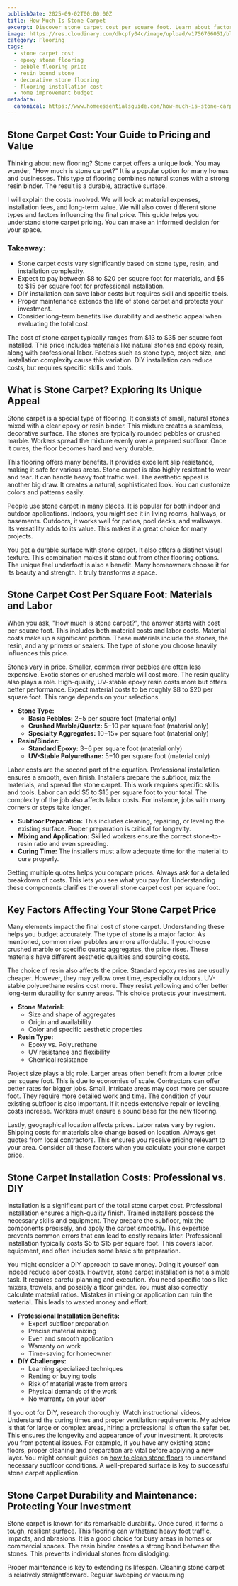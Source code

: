 ```yaml
---
publishDate: 2025-09-02T00:00:00Z
title: How Much Is Stone Carpet
excerpt: Discover stone carpet cost per square foot. Learn about factors affecting price, installation costs, and maintenance for this durable flooring option.
image: https://res.cloudinary.com/dbcpfy04c/image/upload/v1756766051/blog_image_1756766051_exhe07.webp
category: Flooring
tags:
  - stone carpet cost
  - epoxy stone flooring
  - pebble flooring price
  - resin bound stone
  - decorative stone flooring
  - flooring installation cost
  - home improvement budget
metadata:
  canonical: https://www.homeessentialsguide.com/how-much-is-stone-carpet
---
```


## Stone Carpet Cost: Your Guide to Pricing and Value

Thinking about new flooring? Stone carpet offers a unique look. You may wonder, "How much is stone carpet?" It is a popular option for many homes and businesses. This type of flooring combines natural stones with a strong resin binder. The result is a durable, attractive surface.

I will explain the costs involved. We will look at material expenses, installation fees, and long-term value. We will also cover different stone types and factors influencing the final price. This guide helps you understand stone carpet pricing. You can make an informed decision for your space.

### Takeaway:
*   Stone carpet costs vary significantly based on stone type, resin, and installation complexity.
*   Expect to pay between $8 to $20 per square foot for materials, and $5 to $15 per square foot for professional installation.
*   DIY installation can save labor costs but requires skill and specific tools.
*   Proper maintenance extends the life of stone carpet and protects your investment.
*   Consider long-term benefits like durability and aesthetic appeal when evaluating the total cost.

The cost of stone carpet typically ranges from $13 to $35 per square foot installed. This price includes materials like natural stones and epoxy resin, along with professional labor. Factors such as stone type, project size, and installation complexity cause this variation. DIY installation can reduce costs, but requires specific skills and tools.

## What is Stone Carpet? Exploring Its Unique Appeal

Stone carpet is a special type of flooring. It consists of small, natural stones mixed with a clear epoxy or resin binder. This mixture creates a seamless, decorative surface. The stones are typically rounded pebbles or crushed marble. Workers spread the mixture evenly over a prepared subfloor. Once it cures, the floor becomes hard and very durable.

This flooring offers many benefits. It provides excellent slip resistance, making it safe for various areas. Stone carpet is also highly resistant to wear and tear. It can handle heavy foot traffic well. The aesthetic appeal is another big draw. It creates a natural, sophisticated look. You can customize colors and patterns easily.

People use stone carpet in many places. It is popular for both indoor and outdoor applications. Indoors, you might see it in living rooms, hallways, or basements. Outdoors, it works well for patios, pool decks, and walkways. Its versatility adds to its value. This makes it a great choice for many projects.

You get a durable surface with stone carpet. It also offers a distinct visual texture. This combination makes it stand out from other flooring options. The unique feel underfoot is also a benefit. Many homeowners choose it for its beauty and strength. It truly transforms a space.

## Stone Carpet Cost Per Square Foot: Materials and Labor

When you ask, "How much is stone carpet?", the answer starts with cost per square foot. This includes both material costs and labor costs. Material costs make up a significant portion. These materials include the stones, the resin, and any primers or sealers. The type of stone you choose heavily influences this price.

Stones vary in price. Smaller, common river pebbles are often less expensive. Exotic stones or crushed marble will cost more. The resin quality also plays a role. High-quality, UV-stable epoxy resin costs more but offers better performance. Expect material costs to be roughly $8 to $20 per square foot. This range depends on your selections.

*   **Stone Type:**
    *   **Basic Pebbles:** $2-$5 per square foot (material only)
    *   **Crushed Marble/Quartz:** $5-$10 per square foot (material only)
    *   **Specialty Aggregates:** $10-$15+ per square foot (material only)
*   **Resin/Binder:**
    *   **Standard Epoxy:** $3-$6 per square foot (material only)
    *   **UV-Stable Polyurethane:** $5-$10 per square foot (material only)

Labor costs are the second part of the equation. Professional installation ensures a smooth, even finish. Installers prepare the subfloor, mix the materials, and spread the stone carpet. This work requires specific skills and tools. Labor can add $5 to $15 per square foot to your total. The complexity of the job also affects labor costs. For instance, jobs with many corners or steps take longer.

*   **Subfloor Preparation:** This includes cleaning, repairing, or leveling the existing surface. Proper preparation is critical for longevity.
*   **Mixing and Application:** Skilled workers ensure the correct stone-to-resin ratio and even spreading.
*   **Curing Time:** The installers must allow adequate time for the material to cure properly.

Getting multiple quotes helps you compare prices. Always ask for a detailed breakdown of costs. This lets you see what you pay for. Understanding these components clarifies the overall stone carpet cost per square foot.

## Key Factors Affecting Your Stone Carpet Price

Many elements impact the final cost of stone carpet. Understanding these helps you budget accurately. The type of stone is a major factor. As mentioned, common river pebbles are more affordable. If you choose crushed marble or specific quartz aggregates, the price rises. These materials have different aesthetic qualities and sourcing costs.

The choice of resin also affects the price. Standard epoxy resins are usually cheaper. However, they may yellow over time, especially outdoors. UV-stable polyurethane resins cost more. They resist yellowing and offer better long-term durability for sunny areas. This choice protects your investment.

*   **Stone Material:**
    *   Size and shape of aggregates
    *   Origin and availability
    *   Color and specific aesthetic properties
*   **Resin Type:**
    *   Epoxy vs. Polyurethane
    *   UV resistance and flexibility
    *   Chemical resistance

Project size plays a big role. Larger areas often benefit from a lower price per square foot. This is due to economies of scale. Contractors can offer better rates for bigger jobs. Small, intricate areas may cost more per square foot. They require more detailed work and time. The condition of your existing subfloor is also important. If it needs extensive repair or leveling, costs increase. Workers must ensure a sound base for the new flooring.

Lastly, geographical location affects prices. Labor rates vary by region. Shipping costs for materials also change based on location. Always get quotes from local contractors. This ensures you receive pricing relevant to your area. Consider all these factors when you calculate your stone carpet price.

## Stone Carpet Installation Costs: Professional vs. DIY

Installation is a significant part of the total stone carpet cost. Professional installation ensures a high-quality finish. Trained installers possess the necessary skills and equipment. They prepare the subfloor, mix the components precisely, and apply the carpet smoothly. This expertise prevents common errors that can lead to costly repairs later. Professional installation typically costs $5 to $15 per square foot. This covers labor, equipment, and often includes some basic site preparation.

You might consider a DIY approach to save money. Doing it yourself can indeed reduce labor costs. However, stone carpet installation is not a simple task. It requires careful planning and execution. You need specific tools like mixers, trowels, and possibly a floor grinder. You must also correctly calculate material ratios. Mistakes in mixing or application can ruin the material. This leads to wasted money and effort.

*   **Professional Installation Benefits:**
    *   Expert subfloor preparation
    *   Precise material mixing
    *   Even and smooth application
    *   Warranty on work
    *   Time-saving for homeowner
*   **DIY Challenges:**
    *   Learning specialized techniques
    *   Renting or buying tools
    *   Risk of material waste from errors
    *   Physical demands of the work
    *   No warranty on your labor

If you opt for DIY, research thoroughly. Watch instructional videos. Understand the curing times and proper ventilation requirements. My advice is that for large or complex areas, hiring a professional is often the safer bet. This ensures the longevity and appearance of your investment. It protects you from potential issues. For example, if you have any existing stone floors, proper cleaning and preparation are vital before applying a new layer. You might consult guides on [how to clean stone floors](https://homeessentialsguide.com/how-to-clean-stone-floors) to understand necessary subfloor conditions. A well-prepared surface is key to successful stone carpet application.

## Stone Carpet Durability and Maintenance: Protecting Your Investment

Stone carpet is known for its remarkable durability. Once cured, it forms a tough, resilient surface. This flooring can withstand heavy foot traffic, impacts, and abrasions. It is a good choice for busy areas in homes or commercial spaces. The resin binder creates a strong bond between the stones. This prevents individual stones from dislodging.

Proper maintenance is key to extending its lifespan. Cleaning stone carpet is relatively straightforward. Regular sweeping or vacuuming